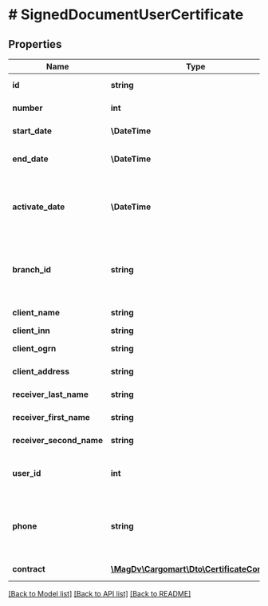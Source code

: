 # # SignedDocumentUserCertificate

## Properties

Name | Type | Description | Notes
------------ | ------------- | ------------- | -------------
**id** | **string** | Идентификатор сертификата |
**number** | **int** | Номер сертификата | [optional]
**start_date** | **\DateTime** | Дата начала срока действия |
**end_date** | **\DateTime** | Дата окончания срока действия |
**activate_date** | **\DateTime** | Дата подтверждения получения сертификата ПЭП владельцем | [optional]
**branch_id** | **string** | Идентификатор компании-дочки на которую сертификат выпущен | [optional]
**client_name** | **string** | Название компании |
**client_inn** | **string** | ИНН компании |
**client_ogrn** | **string** | ОГРН компании | [optional]
**client_address** | **string** | Адрес компании | [optional]
**receiver_last_name** | **string** | Фамилия подписанта |
**receiver_first_name** | **string** | Имя подписанта |
**receiver_second_name** | **string** | Отчество подписанта | [optional]
**user_id** | **int** | Идентификатор пользователя - владельца сертификата | [optional]
**phone** | **string** | Телефон владельца сертификата для получения одноразовых ключей | [optional]
**contract** | [**\MagDv\Cargomart\Dto\CertificateContract**](CertificateContract.md) | Данные договора | [optional]

[[Back to Model list]](../../README.md#models) [[Back to API list]](../../README.md#endpoints) [[Back to README]](../../README.md)
